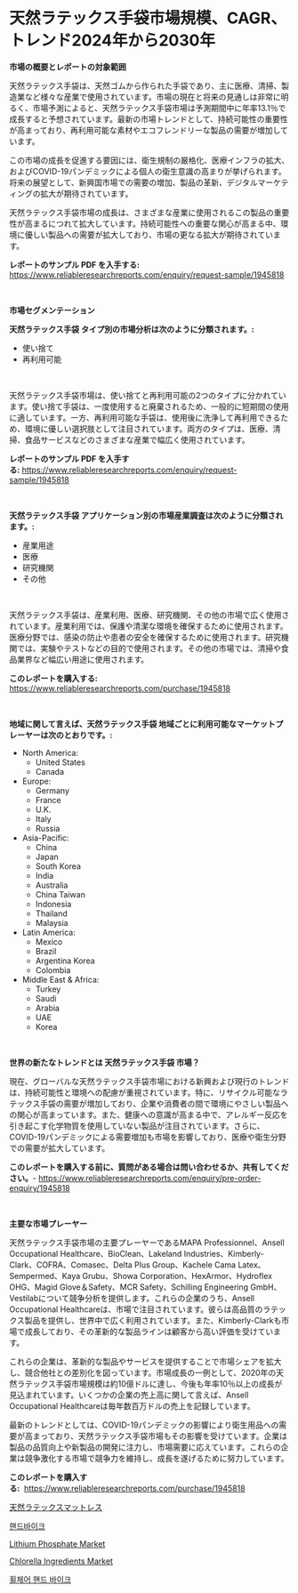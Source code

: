 <p><h1>天然ラテックス手袋市場規模、CAGR、トレンド2024年から2030年</h1></p><p><strong>市場の概要とレポートの対象範囲</strong></p>
<p><p>天然ラテックス手袋は、天然ゴムから作られた手袋であり、主に医療、清掃、製造業など様々な産業で使用されています。市場の現在と将来の見通しは非常に明るく、市場予測によると、天然ラテックス手袋市場は予測期間中に年率13.1％で成長すると予想されています。最新の市場トレンドとして、持続可能性の重要性が高まっており、再利用可能な素材やエコフレンドリーな製品の需要が増加しています。</p><p>この市場の成長を促進する要因には、衛生規制の厳格化、医療インフラの拡大、およびCOVID-19パンデミックによる個人の衛生意識の高まりが挙げられます。将来の展望として、新興国市場での需要の増加、製品の革新、デジタルマーケティングの拡大が期待されています。</p><p>天然ラテックス手袋市場の成長は、さまざまな産業に使用されるこの製品の重要性が高まるにつれて拡大しています。持続可能性への重要な関心が高まる中、環境に優しい製品への需要が拡大しており、市場の更なる拡大が期待されています。</p></p>
<p><strong>レポートのサンプル PDF を入手する:</strong> <a href="https://www.reliableresearchreports.com/enquiry/request-sample/1945818">https://www.reliableresearchreports.com/enquiry/request-sample/1945818</a></p>
<p>&nbsp;</p>
<p><strong>市場セグメンテーション</strong></p>
<p><strong>天然ラテックス手袋 タイプ別の市場分析は次のように分類されます。:</strong></p>
<p><ul><li>使い捨て</li><li>再利用可能</li></ul></p>
<p>&nbsp;</p>
<p><p>天然ラテックス手袋市場は、使い捨てと再利用可能の2つのタイプに分かれています。使い捨て手袋は、一度使用すると廃棄されるため、一般的に短期間の使用に適しています。一方、再利用可能な手袋は、使用後に洗浄して再利用できるため、環境に優しい選択肢として注目されています。両方のタイプは、医療、清掃、食品サービスなどのさまざまな産業で幅広く使用されています。</p></p>
<p><strong>レポートのサンプル PDF を入手する:</strong>&nbsp;<a href="https://www.reliableresearchreports.com/enquiry/request-sample/1945818">https://www.reliableresearchreports.com/enquiry/request-sample/1945818</a></p>
<p>&nbsp;</p>
<p><strong> 天然ラテックス手袋 アプリケーション別の市場産業調査は次のように分類されます。:</strong></p>
<p><ul><li>産業用途</li><li>医療</li><li>研究機関</li><li>その他</li></ul></p>
<p>&nbsp;</p>
<p><p>天然ラテックス手袋は、産業利用、医療、研究機関、その他の市場で広く使用されています。産業利用では、保護や清潔な環境を確保するために使用されます。医療分野では、感染の防止や患者の安全を確保するために使用されます。研究機関では、実験やテストなどの目的で使用されます。その他の市場では、清掃や食品業界など幅広い用途に使用されます。</p></p>
<p><strong>このレポートを購入する:</strong>&nbsp; <a href="https://www.reliableresearchreports.com/purchase/1945818">https://www.reliableresearchreports.com/purchase/1945818</a></p>
<p>&nbsp;</p>
<p><strong>地域に関して言えば、天然ラテックス手袋 地域ごとに利用可能なマーケットプレーヤーは次のとおりです。:</strong></p>
<p><ul>
    <li>
        North America:
        <ul>
            <li>United States</li>
            <li>Canada</li>
        </ul>
    </li>
    <li>
        Europe:
        <ul>
            <li>Germany</li>
            <li>France</li>
            <li>U.K.</li>
            <li>Italy</li>
            <li>Russia</li>
        </ul>
    </li>
    <li>
        Asia-Pacific:
        <ul>
            <li>China</li>
            <li>Japan</li>
            <li>South Korea</li>
            <li>India</li>
            <li>Australia</li>
            <li>China Taiwan</li>
            <li>Indonesia</li>
            <li>Thailand</li>
            <li>Malaysia</li>
        </ul>
    </li>
    <li>
        Latin America:
        <ul>
            <li>Mexico</li>
            <li>Brazil</li>
            <li>Argentina Korea</li>
            <li>Colombia</li>
        </ul>
    </li>
    <li>
        Middle East & Africa:
        <ul>
            <li>Turkey</li>
            <li>Saudi</li>
            <li>Arabia</li>
            <li>UAE</li>
            <li>Korea</li>
        </ul>
    </li>
    </ul></p>
<p>&nbsp;</p>
<p><strong>世界の新たなトレンドとは 天然ラテックス手袋 市場？</strong></p>
<p><p>現在、グローバルな天然ラテックス手袋市場における新興および現行のトレンドは、持続可能性と環境への配慮が重視されています。特に、リサイクル可能なラテックス手袋の需要が増加しており、企業や消費者の間で環境にやさしい製品への関心が高まっています。また、健康への意識が高まる中で、アレルギー反応を引き起こす化学物質を使用していない製品が注目されています。さらに、COVID-19パンデミックによる需要増加も市場を影響しており、医療や衛生分野での需要が拡大しています。</p></p>
<p><strong>このレポートを購入する前に、質問がある場合は問い合わせるか、共有してください。</strong>- <a href="https://www.reliableresearchreports.com/enquiry/pre-order-enquiry/1945818">https://www.reliableresearchreports.com/enquiry/pre-order-enquiry/1945818</a></p>
<p>&nbsp;</p>
<p><strong>主要な市場プレーヤー</strong></p>
<p><p>天然ラテックス手袋市場の主要プレーヤーであるMAPA Professionnel、Ansell Occupational Healthcare、BioClean、Lakeland Industries、Kimberly-Clark、COFRA、Comasec、Delta Plus Group、Kachele Cama Latex、Sempermed、Kaya Grubu、Showa Corporation、HexArmor、Hydroflex OHG、Magid Glove＆Safety、MCR Safety、Schilling Engineering GmbH、Vestilabについて競争分析を提供します。これらの企業のうち、Ansell Occupational Healthcareは、市場で注目されています。彼らは高品質のラテックス製品を提供し、世界中で広く利用されています。また、Kimberly-Clarkも市場で成長しており、その革新的な製品ラインは顧客から高い評価を受けています。</p><p>これらの企業は、革新的な製品やサービスを提供することで市場シェアを拡大し、競合他社との差別化を図っています。市場成長の一例として、2020年の天然ラテックス手袋市場規模は約10億ドルに達し、今後も年率10％以上の成長が見込まれています。いくつかの企業の売上高に関して言えば、Ansell Occupational Healthcareは毎年数百万ドルの売上を記録しています。</p><p>最新のトレンドとしては、COVID-19パンデミックの影響により衛生用品への需要が高まっており、天然ラテックス手袋市場もその影響を受けています。企業は製品の品質向上や新製品の開発に注力し、市場需要に応えています。これらの企業は競争激化する市場で競争力を維持し、成長を遂げるために努力しています。</p></p>
<p><strong>このレポートを購入する:</strong>&nbsp;&nbsp;<a href="https://www.reliableresearchreports.com/purchase/1945818">https://www.reliableresearchreports.com/purchase/1945818</a></p>
<p><p><a href="https://github.com/bevdtkn4419963/Market-Research-Report-List-1/blob/main/6255231190906.md">天然ラテックスマットレス</a></p><p><a href="https://github.com/jntpkh496620/Market-Research-Report-List-1/blob/main/2293644190750.md">핸드바이크</a></p><p><a href="https://issuu.com/reportprime-2/docs/lithium-phosphate-market-size-2030.pptx">Lithium Phosphate Market</a></p><p><a href="https://view.publitas.com/reportprime-1/chlorella-ingredients-market-size-global-industry-overview-market-segmentation-and-forecast-2024-to-2031/">Chlorella Ingredients Market</a></p><p><a href="https://github.com/vsoq0zknh59/Market-Research-Report-List-1/blob/main/5038498190751.md">휠체어 핸드 바이크</a></p></p>